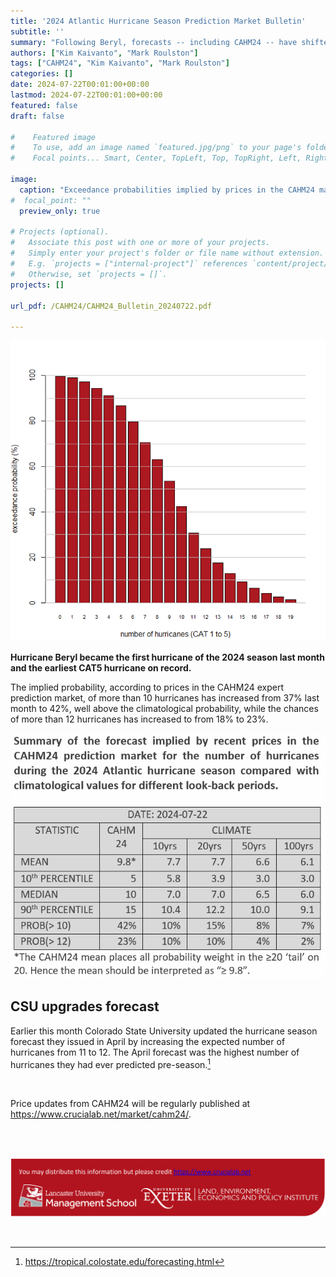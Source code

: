 ```yaml
---
title: '2024 Atlantic Hurricane Season Prediction Market Bulletin'
subtitle: ''
summary: "Following Beryl, forecasts -- including CAHM24 -- have shifted further."
authors: ["Kim Kaivanto", "Mark Roulston"]
tags: ["CAHM24", "Kim Kaivanto", "Mark Roulston"]
categories: []
date: 2024-07-22T00:01:00+00:00
lastmod: 2024-07-22T00:01:00+00:00
featured: false
draft: false

#    Featured image
#    To use, add an image named `featured.jpg/png` to your page's folder.
#    Focal points... Smart, Center, TopLeft, Top, TopRight, Left, Right, BottomLeft, Bottom, BottomRight.

image: 
  caption: "Exceedance probabilities implied by prices in the CAHM24 market for the number of hurricanes during the 2024 Atlantic hurricane season."
#  focal_point: ""
  preview_only: true

# Projects (optional).
#   Associate this post with one or more of your projects.
#   Simply enter your project's folder or file name without extension.
#   E.g. `projects = ["internal-project"]` references `content/project/deep-learning/index.md`.
#   Otherwise, set `projects = []`.
projects: []

url_pdf: /CAHM24/CAHM24_Bulletin_20240722.pdf

---
```

![](featured.png "Exceedance probabilities implied by prices in the CAHM24 market for the number of hurricanes during the 2024 Atlantic hurricane season.")

**Hurricane Beryl became the first hurricane of the 2024 season last month and the earliest CAT5 hurricane on record.**

The implied probability, according to prices in the CAHM24 expert prediction market, 
of more than 10 hurricanes has increased from 37% last month to 42%, well above the 
climatological probability, while the chances of more than 12 hurricanes has increased 
to from 18% to 23%.

![table](table.png)

## CSU upgrades forecast

Earlier this month Colorado State University updated the hurricane season forecast 
they issued in April by increasing the expected number of hurricanes from 11 to 12. 
The April forecast was the highest number of hurricanes they had ever predicted 
pre-season.[^1]



<br> 

Price updates from CAHM24 will be regularly published at https://www.crucialab.net/market/cahm24/.  

<br>

[^1]: https://tropical.colostate.edu/forecasting.html 

<br> 

![credits](foot.png) 

<br>
 
